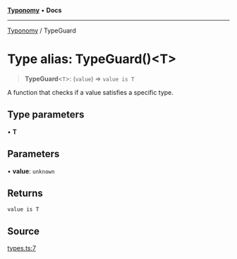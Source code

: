 [**Typonomy**](../README.md) • **Docs**

***

[Typonomy](../globals.md) / TypeGuard

# Type alias: TypeGuard()\<T\>

> **TypeGuard**\<`T`\>: (`value`) => `value is T`

A function that checks if a value satisfies a specific type.

## Type parameters

• **T**

## Parameters

• **value**: `unknown`

## Returns

`value is T`

## Source

[types.ts:7](https://github.com/softcraft-development/typonomy/blob/14556f6ce24da12ae1545e4a4295c60ae5e18fe4/src/types.ts#L7)
